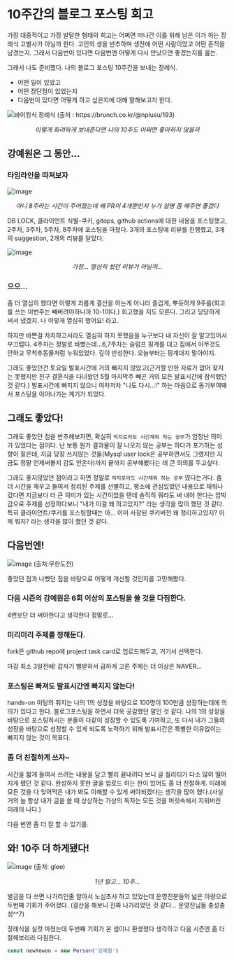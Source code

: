 # 10주간의 블로그 포스팅 회고

가장 대중적이고 가장 발달한 형태의 회고는 어쩌면 떠나간 이를 위해 남은 이가 하는 장례식 고별사가 아닐까 한다. 고인의 생을 반추하며 생전에 어떤 사람이었고 어떤 흔적을 남겼는지. 그래서 다음번이 있다면 다음번엔 어떻게 다시 만났으면 좋겠는지를 읊는.

그래서 나도 준비했다. 나의 블로그 포스팅 10주간을 보내는 장례식.

- 어떤 일이 있었고
- 어떤 장단점이 있었는지
- 다음번이 있다면 어떻게 하고 싶은지에 대해 말해보고자 한다.



![바이킹식 장례식 (출처 : https://brunch.co.kr/@nplusu/193)](https://user-images.githubusercontent.com/45934061/121513614-fea8ad00-ca25-11eb-85b2-a49d4709631a.png)

<center><i>이렇게 화려하게 보내준다면 나의 10주도 어쩌면 좋아하지 않을까</i></center>



## 강예원은 그 동안...

### 타임라인을 따져보자

![image](https://user-images.githubusercontent.com/45934061/121515557-46303880-ca28-11eb-8863-0ccf41d75146.png)

<center><i>아니 8주라는 시간이 주어졌는데 왜 PR이 4개뿐인지 누가 설명 좀 해주면 좋겠다</i></center>



DB LOCK, 클라이언트 식별-쿠키, gitops, github actions에 대한 내용을 포스팅했고, 2주차, 3주차, 5주차, 8주차에 포스팅을 마쳤다. 3개의 포스팅에 리뷰를 진행했고, 3개의 suggestion, 2개의 리뷰를 달았다.



![image](https://user-images.githubusercontent.com/45934061/121516568-53015c00-ca29-11eb-9753-49697f026e26.png)

<center><i>가장... 열심히 썼던 리뷰가 아닐까...</i></center>



### 으으...

좀 더 열심히 했다면 이렇게 괴롭게 결산을 하는게 아니라 즐겁게, 뿌듯하게 9주를(회고를 쓰는 이번주는 빼버려야하니까 10-1이다.) 회고했을 지도 모른다. 그리고 당당하게 써서 냈겠지. 나 이렇게 열심히 했어요! 라고.

하지만 바쁜걸 차치하고서라도 열심히 하지 못했음을 누구보다 내 자신이 잘 알고있어서 부끄럽다. 4주차는 정말로 바빴는데...6,7주차는 슬럼프 핑계를 대고 집에서 아무것도 안하고 무척추동물처럼 누워있었다. 깊이 반성한다. 오늘부터는 핑계대지 말아야지.

그래도 좋았던건 토요일 발표시간에 거의 빠지지 않았고(근거할 만한 자료가 없어 찾지는 못했지만 친구 결혼식을 다녀왔던 5월 마지막주 빼곤 거의 모든 발표시간에 참석했던 것 같다.) 발표시간에 빠지지 않으니 여차저차 "나도 다시...!" 하는 마음으로 동기부여돼서 포스팅을 이어나가는 계기가 되었다. 



## 그래도 좋았다!

그래도 좋았던 점을 반추해보자면, 확실히 `억지로라도 시간채워 하는 공부`가 엄청난 의미가 있었다는 점이다. 난 보통 뭔가 결과물이 잘 나오지 않는 공부는 하다가 포기하는 성향이 짙은데, 지금 당장 쓰지않는 것들(Mysql user lock은 공부하면서도 그랬지만 지금도 정말 언제써볼지 감도 안온다)까지 끝까지 공부해봤다는 데 큰 의의를 두고싶다.

그래도 좋지않았던 점이라고 하면 정말로 `억지로라도 시간채워 하는 공부` 였다는거다. 좀 더 시간을 채우고 들여서 정리된 주제를 선별하고, 평소에 관심있었던 내용으로 채워나갔다면 지금보다 더 큰 의미가 있는 시간이었을 텐데 솔직히 뭐라도 써 내야 한다는 압박감으로 주제를 선정하다보니 "내가 이걸 왜 하고있지?" 라는 생각을 많이 했던 것 같다. 특히 클라이언트/쿠키를 포스팅할때는 아... 이미 사장된 쿠키버전 왜 정리하고있지? 이제 뭐지? 라는 생각을 많이 했던 것 같다.



## 다음번엔!

![image (출처:무한도전)](https://user-images.githubusercontent.com/45934061/121519659-f011c400-ca2c-11eb-8046-8ec880e5512c.png)

좋았던 점과 나빴던 점을 바탕으로 어떻게 개선할 것인지를 고민해봤다.



### 다음 시즌의 강예원은 6회 이상의 포스팅을 쓸 것을 다짐한다.

4번보단 더 써야한다고 생각한다 정말로...



### 미리미리 주제를 정해둔다.
fork뜬 github repo에 project task card로 업로드해두고, 거기서 선택한다. 

마감 최소 3일전에! 갑자기 삘받혀서 급하게 고른 주제는 더 이상은 NAVER...



### 포스팅은 빠져도 발표시간엔 빠지지 않는다!

hands-on 미팅의 취지는 나의 1의 성장을 바탕으로 100명이 100만큼 성장하는데에 의의가 있다고 한다. 블로그포스팅을 하면서 더욱 공감했던 말인 것 같다. 나의 1의 성장을 바탕으로 포스팅하시는 분들이 다같이 성장할 수 있도록 기여하고, 또 다시 내가 그들의 성장을 바탕으로 성장할 수 있게 되도록 노력하기 위해 발표시간은 특별한 이유없이는 빠지지 않는 것이 목표다.



### 좀 더 친절하게 쓰자~

시간을 짧게 들여서 쓰려는 내용을 담고 빨리 끝내려다 보니 글 퀄리티가 다소 많이 떨어지게 됐던 것 같다. 완성하지 못한 글을 업로드 하는 한이 있어도 좀 더 친절하게. 미래에 모든 것을 다 잊어먹은 내가 봐도 이해할 수 있게 써야되겠다는 생각을 많이 했다.(사실 거의 늘 항상 내가 글을 쓸 때 상상하는 가상의 독자는 모든 것을 머릿속에서 지워버린 미래의 나다.)



다음 번엔 좀 더 잘 할 수 있기를.



## 와! 10주 더 하게됐다!

![image (출처: glee)](https://user-images.githubusercontent.com/45934061/121515229-eafe4600-ca27-11eb-92f4-1eaa1713bfe2.png)

<center><i>1년 말고... 10주...</i></center>

벌금을 다 쓰면 나가리인줄 알아서 노심초사 하고 있었는데 운영진분들의 넓은 아량으로 두번째 기회가 주어졌다. (결산을 해보니 진짜 나가리였던 것 같다... 운영진님들 충성충성^^7)

장례식을 실컷 마쳤는데 두번째 기회가 온 셈이니 환생했다 생각하고 다음 시즌엔 좀 더 잘해보리라 다짐한다. 



```javascript
const newYewon = new Person('강예원')
```
